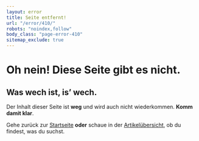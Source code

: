 ```yaml
---
layout: error
title: Seite entfernt!
url: "/error/410/"
robots: "noindex,follow"
body_class: "page-error-410"
sitemap_exclude: true
---
```


# Oh nein! Diese Seite gibt es nicht.

## Was wech ist, is’ wech.

Der Inhalt dieser Seite ist **weg** und wird auch nicht wiederkommen. **Komm damit klar**.

Gehe zurück zur [Startseite](/) **oder** schaue in der [Artikelübersicht](/artikel/), ob du findest, was du suchst.
